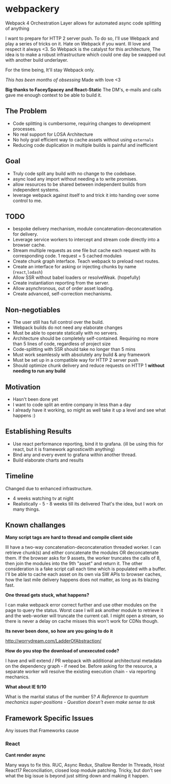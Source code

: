 # webpackery
Webpack 4 Orchestration Layer allows for automated async code splitting of anything

I want to prepare for HTTP 2 server push. To do so, I'll use Webpack and play a series of tricks on it. Hate on Webpack if you want. Ill love and respect it always <3. So Webpack is the catalyst for this architecture, The idea is to make a robust infrastructure which could one day be swapped out with another build underlayer.

For the time being, It'll stay Webpack only. 

*This has been months of obsessing*
Made with love <3

**Big thanks to FaceySpacey and React-Static** 
The DM's, e-mails and calls gave me enough context to be able to build it. 

## The Problem
- Code splitting is cumbersome, requiring changes to development processes.
- No real support for LOSA Architecture 
- No holy grail efficient way to cache assets without using `externals`
- Reducing code duplication in multiple builds is painful and inefficient

## Goal
- Truly code split any build with no change to the codebase.
- async load any import without needing a to write promises.
- allow resources to be shared between independent builds from independent systems. 
- leverage webpack against itself to and trick it into handing over some control to me.

## TODO
- bespoke delivery mechanism, module concatenation-deconcatenation for delivery.
- Leverage service workers to intercept and stream code directly into a browser cache.
- Stream multiple requests as one file but cache each request with its corresponding code. 1 request = 5 cached modules
- Create chunk graph interface. Teach webpack to preload next routes. 
- Create an interface for asking or injecting chunks by name (`react`,`lodash`)
- Allow SSR without babel loaders or resolveWeak. (hopefully)
- Create instantiation reporting from the server.
- Allow asynchronous, out of order asset loading.
- Create advanced, self-correction mechanisms.

## Non-negotiables
- The user still has full control over the build. 
- Webpack builds do not need any elaborate changes
- Must be able to operate statically with no servers. 
- Architecture should be completely self-contained. Requiring no more than 5 lines of code, regardless of project size
- Code-splitting with SSR should take no longer than 5 mins
- Must work seamlessly with absolutely any build & any framework
- Must be set up in a compatible way for HTTP 2 server push 
- Should optimize chunk delivery and reduce requests on HTTP 1 **without needing to run any build** 

## Motivation
- Hasn't been done yet
- I want to code split an entire company in less than a day
- I already have it working, so might as well take it up a level and see what happens :) 

## Establishing Results
- Use react performance reporting, bind it to grafana. (ill be using this for react, but it is framework agnosticwith anything)
- Bind any and every event to grafana within another thread.
- Build elaborate charts and results

## Timeline
Changed due to enhanced infrastructure. 
- 4 weeks watching tv at night
- Realistically - 5 - 8 weeks till its delivered
That's the idea, but I work on many things. 

## Known challanges

**Many script tags are hard to thread and compile client side**

Ill have a two-way concatenation-deconcatenation threaded worker. I can retrieve chunk(s) and either concatenate the modules OR deconcatenate them. If the browser asks for 9 assets, the worker truncates the calls of 8, then join the modules into the 9th "asset" and return it. The other consideration is a fake script call each time which is populated with a buffer. I'll be able to cache each asset on its own via SW APIs to browser caches, how the last mile delivery happens does not matter, as long as its blazing fast.

**One thread gets stuck, what happens?**

I can make webpack error correct further and use other modules on the page to query the status. Worst case I will ask another module to retrieve it and the web-worker will truncate the current call. I might open a stream, so there is never a delay on cache misses this won't work for CDNs though. 

**Its never been done, so how are you going to do it**

http://worrydream.com/LadderOfAbstraction/

**How do you stop the download of unexecuted code?**

I have and will extend / PR webpack with additional architectural metadata on the dependency graph - if need be. Before asking for the resource, a separate worker will resolve the existing execution chain - via reporting mechanics. 

**What about IE 9/10**

What is the marital status of the number 5? *A Reference to quantum mechanics super-positions - Question doesn't even make sense to ask*

## Framework Specific Issues
Any issues that Frameworks cause

### React

**Cant render async**

Many ways to fix this. RUC, Async Redux, Shallow Render In Threads, Hoist React17 Reconciliation, closed loop module patching. Tricky, but don't see what the big issue is beyond just sitting down and making it happen.

